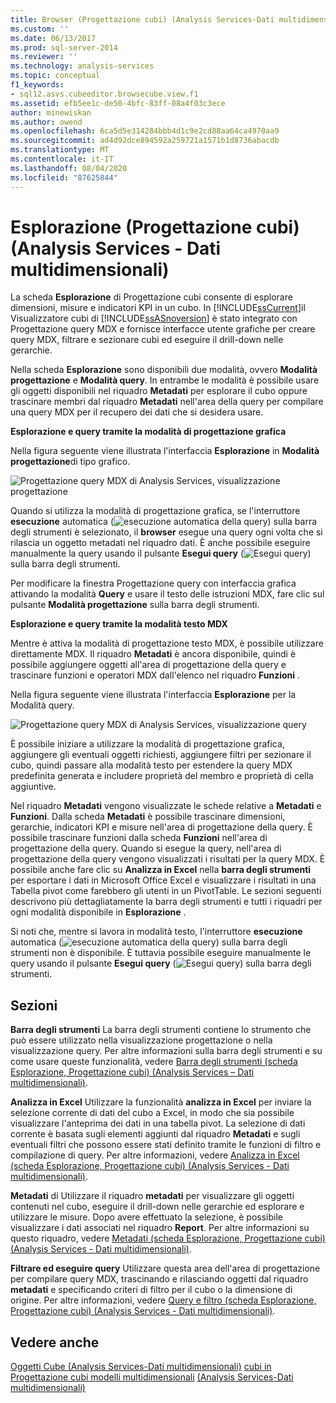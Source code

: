 ```yaml
---
title: Browser (Progettazione cubi) (Analysis Services-Dati multidimensionali) | Microsoft Docs
ms.custom: ''
ms.date: 06/13/2017
ms.prod: sql-server-2014
ms.reviewer: ''
ms.technology: analysis-services
ms.topic: conceptual
f1_keywords:
- sql12.asvs.cubeeditor.browsecube.view.f1
ms.assetid: efb5ee1c-de50-4bfc-83ff-08a4f03c3ece
author: minewiskan
ms.author: owend
ms.openlocfilehash: 6ca5d5e314284bbb4d1c9e2cd88aa64ca4970aa9
ms.sourcegitcommit: ad4d92dce894592a259721a1571b1d8736abacdb
ms.translationtype: MT
ms.contentlocale: it-IT
ms.lasthandoff: 08/04/2020
ms.locfileid: "87625844"
---
```

# <a name="browser-cube-designer-analysis-services---multidimensional-data"></a>Esplorazione (Progettazione cubi) (Analysis Services - Dati multidimensionali)
  La scheda **Esplorazione** di Progettazione cubi consente di esplorare dimensioni, misure e indicatori KPI in un cubo. In [!INCLUDE[ssCurrent](../includes/sscurrent-md.md)]il Visualizzatore cubi di [!INCLUDE[ssASnoversion](../includes/ssasnoversion-md.md)] è stato integrato con Progettazione query MDX e fornisce interfacce utente grafiche per creare query MDX, filtrare e sezionare cubi ed eseguire il drill-down nelle gerarchie.

 Nella scheda **Esplorazione** sono disponibili due modalità, ovvero **Modalità progettazione** e **Modalità query**. In entrambe le modalità è possibile usare gli oggetti disponibili nel riquadro **Metadati** per esplorare il cubo oppure trascinare membri dal riquadro **Metadati** nell'area della query per compilare una query MDX per il recupero dei dati che si desidera usare.

 **Esplorazione e query tramite la modalità di progettazione grafica**

 Nella figura seguente viene illustrata l'interfaccia **Esplorazione** in **Modalità progettazione**di tipo grafico.

 ![Progettazione query MDX di Analysis Services, visualizzazione progettazione](media/rsqd-dsawas-mdx-designmode.gif "Progettazione query MDX di Analysis Services, visualizzazione progettazione")

 Quando si utilizza la modalità di progettazione grafica, se l'interruttore **esecuzione** automatica (![esecuzione automatica della query](media/rsqdicon-autoexecute.gif "Esecuzione automatica della query")) sulla barra degli strumenti è selezionato, il **browser** esegue una query ogni volta che si rilascia un oggetto metadati nel riquadro dati. È anche possibile eseguire manualmente la query usando il pulsante **Esegui query** (![Esegui query](media/rsqdicon-run.gif "Eseguire la query")) sulla barra degli strumenti.

 Per modificare la finestra Progettazione query con interfaccia grafica attivando la modalità **Query** e usare il testo delle istruzioni MDX, fare clic sul pulsante **Modalità progettazione** sulla barra degli strumenti.

 **Esplorazione e query tramite la modalità testo MDX**

 Mentre è attiva la modalità di progettazione testo MDX, è possibile utilizzare direttamente MDX. Il riquadro **Metadati** è ancora disponibile, quindi è possibile aggiungere oggetti all'area di progettazione della query e trascinare funzioni e operatori MDX dall'elenco nel riquadro **Funzioni** .

 Nella figura seguente viene illustrata l'interfaccia **Esplorazione** per la Modalità query.

 ![Progettazione query MDX di Analysis Services, visualizzazione query](media/rsqd-dsawas-mdx-querymode.gif "Progettazione query MDX di Analysis Services, visualizzazione query")

 È possibile iniziare a utilizzare la modalità di progettazione grafica, aggiungere gli eventuali oggetti richiesti, aggiungere filtri per sezionare il cubo, quindi passare alla modalità testo per estendere la query MDX predefinita generata e includere proprietà del membro e proprietà di cella aggiuntive.

 Nel riquadro **Metadati** vengono visualizzate le schede relative a **Metadati** e **Funzioni**. Dalla scheda **Metadati** è possibile trascinare dimensioni, gerarchie, indicatori KPI e misure nell'area di progettazione della query. È possibile trascinare funzioni dalla scheda **Funzioni** nell'area di progettazione della query. Quando si esegue la query, nell'area di progettazione della query vengono visualizzati i risultati per la query MDX. È possibile anche fare clic su **Analizza in Excel** nella **barra degli strumenti** per esportare i dati in Microsoft Office Excel e visualizzare i risultati in una Tabella pivot come farebbero gli utenti in un PivotTable. Le sezioni seguenti descrivono più dettagliatamente la barra degli strumenti e tutti i riquadri per ogni modalità disponibile in **Esplorazione** .

 Si noti che, mentre si lavora in modalità testo, l'interruttore **esecuzione** automatica (![esecuzione automatica della query](media/rsqdicon-autoexecute.gif "Esecuzione automatica della query")) sulla barra degli strumenti non è disponibile. È tuttavia possibile eseguire manualmente le query usando il pulsante **Esegui query** (![Esegui query](media/rsqdicon-run.gif "Eseguire la query")) sulla barra degli strumenti.

## <a name="sections"></a>Sezioni
 **Barra degli strumenti** La barra degli strumenti contiene lo strumento che può essere utilizzato nella visualizzazione progettazione o nella visualizzazione query. Per altre informazioni sulla barra degli strumenti e su come usare queste funzionalità, vedere [Barra degli strumenti &#40;scheda Esplorazione, Progettazione cubi&#41; &#40;Analysis Services – Dati multidimensionali&#41;](toolbar-browser-tab-cube-designer-analysis-services-multidimensional-data.md).

 **Analizza in Excel** Utilizzare la funzionalità **analizza in Excel** per inviare la selezione corrente di dati del cubo a Excel, in modo che sia possibile visualizzare l'anteprima dei dati in una tabella pivot. La selezione di dati corrente è basata sugli elementi aggiunti dal riquadro **Metadati** e sugli eventuali filtri che possono essere stati definito tramite le funzioni di filtro e compilazione di query. Per altre informazioni, vedere [Analizza in Excel &#40;scheda Esplorazione, Progettazione cubi&#41; &#40;Analysis Services - Dati multidimensionali&#41;](analyze-in-excel-browser-cube-designer-analysis-services-multidimensional-data.md).

 **Metadati** di Utilizzare il riquadro **metadati** per visualizzare gli oggetti contenuti nel cubo, eseguire il drill-down nelle gerarchie ed esplorare e utilizzare le misure. Dopo avere effettuato la selezione, è possibile visualizzare i dati associati nel riquadro **Report**. Per altre informazioni su questo riquadro, vedere [Metadati &#40;scheda Esplorazione, Progettazione cubi&#41; &#40;Analysis Services - Dati multidimensionali&#41;](metadata-browser-tab-cube-designer-analysis-services-multidimensional-data.md).

 **Filtrare ed eseguire query** Utilizzare questa area dell'area di progettazione per compilare query MDX, trascinando e rilasciando oggetti dal riquadro **metadati** e specificando criteri di filtro per il cubo o la dimensione di origine. Per altre informazioni, vedere [Query e filtro &#40;scheda Esplorazione, Progettazione cubi&#41; &#40;Analysis Services - Dati multidimensionali&#41;](query-filter-browser-cube-designer-analysis-services-multidimensional-data.md).

## <a name="see-also"></a>Vedere anche
 [Oggetti Cube &#40;Analysis Services-Dati multidimensionali&#41;](multidimensional-models-olap-logical-cube-objects/cube-objects-analysis-services-multidimensional-data.md) [cubi in Progettazione cubi modelli multidimensionali](multidimensional-models/cubes-in-multidimensional-models.md) [&#40;Analysis Services-Dati multidimensionali&#41;](cube-designer-analysis-services-multidimensional-data.md)


